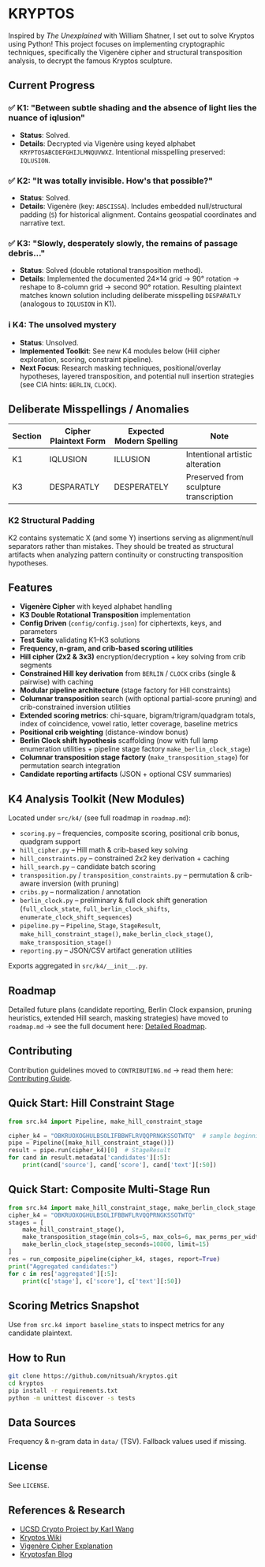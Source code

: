 # KRYPTOS

Inspired by *The Unexplained* with William Shatner, I set out to solve Kryptos using Python! This project focuses on implementing cryptographic techniques, specifically the Vigenère cipher and structural transposition analysis, to decrypt the famous Kryptos sculpture.

## Current Progress

### ✅ K1: "Between subtle shading and the absence of light lies the nuance of iqlusion"

- **Status**: Solved.
- **Details**: Decrypted via Vigenère using keyed alphabet `KRYPTOSABCDEFGHIJLMNQUVWXZ`. Intentional misspelling preserved: `IQLUSION`.

### ✅ K2: "It was totally invisible. How's that possible?"

- **Status**: Solved.
- **Details**: Vigenère (key: `ABSCISSA`). Includes embedded null/structural padding (`S`) for historical alignment. Contains geospatial coordinates and narrative text.

### ✅ K3: "Slowly, desperately slowly, the remains of passage debris..."

- **Status**: Solved (double rotational transposition method).
- **Details**: Implemented the documented 24×14 grid → 90° rotation → reshape to 8-column grid → second 90° rotation. Resulting plaintext matches known solution including deliberate misspelling `DESPARATLY` (analogous to `IQLUSION` in K1).

### ℹ️ K4: The unsolved mystery

- **Status**: Unsolved.
- **Implemented Toolkit**: See new K4 modules below (Hill cipher exploration, scoring, constraint pipeline).
- **Next Focus**: Research masking techniques, positional/overlay hypotheses, layered transposition, and potential null insertion strategies (see CIA hints: `BERLIN`, `CLOCK`).

## Deliberate Misspellings / Anomalies

| Section | Cipher Plaintext Form | Expected Modern Spelling | Note |
|---------|-----------------------|---------------------------|------|
| K1      | IQLUSION              | ILLUSION                  | Intentional artistic alteration |
| K3      | DESPARATLY            | DESPERATELY               | Preserved from sculpture transcription |

### K2 Structural Padding

K2 contains systematic X (and some Y) insertions serving as alignment/null separators rather than mistakes. They should be treated as structural artifacts when analyzing pattern continuity or constructing transposition hypotheses.

## Features

- **Vigenère Cipher** with keyed alphabet handling
- **K3 Double Rotational Transposition** implementation
- **Config Driven** (`config/config.json`) for ciphertexts, keys, and parameters
- **Test Suite** validating K1–K3 solutions
- **Frequency, n-gram, and crib-based scoring utilities**
- **Hill cipher (2x2 & 3x3)** encryption/decryption + key solving from crib segments
- **Constrained Hill key derivation** from `BERLIN` / `CLOCK` cribs (single & pairwise) with caching
- **Modular pipeline architecture** (stage factory for Hill constraints)
- **Columnar transposition** search (with optional partial-score pruning) and crib-constrained inversion utilities
- **Extended scoring metrics**: chi-square, bigram/trigram/quadgram totals, index of coincidence, vowel ratio, letter coverage, baseline metrics
- **Positional crib weighting** (distance-window bonus)
- **Berlin Clock shift hypothesis** scaffolding (now with full lamp enumeration utilities + pipeline stage factory `make_berlin_clock_stage`)
- **Columnar transposition stage factory** (`make_transposition_stage`) for permutation search integration
- **Candidate reporting artifacts** (JSON + optional CSV summaries)

## K4 Analysis Toolkit (New Modules)

Located under `src/k4/` (see full roadmap in `roadmap.md`):

- `scoring.py` – frequencies, composite scoring, positional crib bonus, quadgram support
- `hill_cipher.py` – Hill math & crib-based key solving
- `hill_constraints.py` – constrained 2x2 key derivation + caching
- `hill_search.py` – candidate batch scoring
- `transposition.py` / `transposition_constraints.py` – permutation & crib-aware inversion (with pruning)
- `cribs.py` – normalization / annotation
- `berlin_clock.py` – preliminary & full clock shift generation (`full_clock_state`, `full_berlin_clock_shifts`, `enumerate_clock_shift_sequences`)
- `pipeline.py` – `Pipeline`, `Stage`, `StageResult`, `make_hill_constraint_stage()`, `make_berlin_clock_stage()`, `make_transposition_stage()`
- `reporting.py` – JSON/CSV artifact generation utilities

Exports aggregated in `src/k4/__init__.py`.

## Roadmap

Detailed future plans (candidate reporting, Berlin Clock expansion, pruning heuristics, extended Hill search, masking strategies) have moved to `roadmap.md` → see the full document here: [Detailed Roadmap](./roadmap.md).

## Contributing

Contribution guidelines moved to `CONTRIBUTING.md` → read them here: [Contributing Guide](./CONTRIBUTING.md).

## Quick Start: Hill Constraint Stage

```python
from src.k4 import Pipeline, make_hill_constraint_stage

cipher_k4 = "OBKRUOXOGHULBSOLIFBBWFLRVQQPRNGKSSOTWTQ"  # sample beginning
pipe = Pipeline([make_hill_constraint_stage()])
result = pipe.run(cipher_k4)[0]  # StageResult
for cand in result.metadata['candidates'][:5]:
    print(cand['source'], cand['score'], cand['text'][:50])
```

## Quick Start: Composite Multi-Stage Run

```python
from src.k4 import make_hill_constraint_stage, make_berlin_clock_stage, make_transposition_stage, run_composite_pipeline
cipher_k4 = "OBKRUOXOGHULBSOLIFBBWFLRVQQPRNGKSSOTWTQ"
stages = [
    make_hill_constraint_stage(),
    make_transposition_stage(min_cols=5, max_cols=6, max_perms_per_width=120, prune=True, partial_min_score=-300.0, limit=25),
    make_berlin_clock_stage(step_seconds=10800, limit=15)
]
res = run_composite_pipeline(cipher_k4, stages, report=True)
print("Aggregated candidates:")
for c in res['aggregated'][:5]:
    print(c['stage'], c['score'], c['text'][:50])
```

## Scoring Metrics Snapshot

Use `from src.k4 import baseline_stats` to inspect metrics for any candidate plaintext.

## How to Run

```bash
git clone https://github.com/nitsuah/kryptos.git
cd kryptos
pip install -r requirements.txt
python -m unittest discover -s tests
```

## Data Sources

Frequency & n-gram data in `data/` (TSV). Fallback values used if missing.

## License

See `LICENSE`.

## References & Research

- [UCSD Crypto Project by Karl Wang](https://mathweb.ucsd.edu/~crypto/Projects/KarlWang/index2.html)
- [Kryptos Wiki](https://en.wikipedia.org/wiki/Kryptos)
- [Vigenère Cipher Explanation](https://en.wikipedia.org/wiki/Vigen%C3%A8re_cipher)
- [Kryptosfan Blog](https://kryptosfan.wordpress.com/k3/k3-solution-3/)
